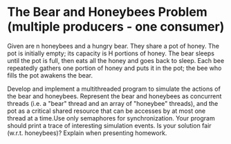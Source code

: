 # The Bear and Honeybees Problem (multiple producers - one consumer)

Given are n honeybees and a hungry bear. They share a pot of honey. The pot is initially empty; its capacity is H portions of honey. The bear sleeps until the pot is full, then eats all the honey and goes back to sleep. Each bee repeatedly gathers one portion of honey and puts it in the pot; the bee who fills the pot awakens the bear.

Develop and implement a multithreaded program to simulate the actions of the bear and honeybees. Represent the bear and honeybees as concurrent threads (i.e. a "bear" thread and an array of "honeybee" threads), and the pot as a critical shared resource that can be accesses by at most one thread at a time.Use only semaphores for synchronization. Your program should print a trace of interesting simulation events. Is your solution fair (w.r.t. honeybees)? Explain when presenting homework.